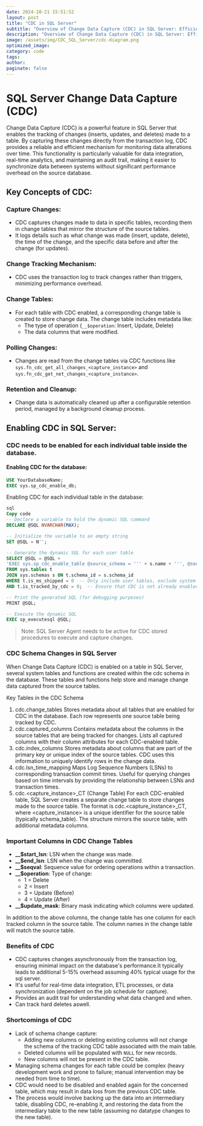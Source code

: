 ```yaml
---
date: 2024-10-21 15:51:52
layout: post
title: "CDC in SQL Server"
subtitle: "Overview of Change Data Capture (CDC) in SQL Server: Efficiently Tracking Data Changes for Enhanced Data Management and Integration"
description: "Overview of Change Data Capture (CDC) in SQL Server: Efficiently Tracking Data Changes for Enhanced Data Management and Integration"
image: /assets/img/CDC_SQL_Server/cdc-diagram.png
optimized_image:
category: code
tags:
author:
paginate: false
---
```



# SQL Server Change Data Capture (CDC) 

Change Data Capture (CDC) is a powerful feature in SQL Server that enables the tracking of changes (inserts, updates, and deletes) made to a table. By capturing these changes directly from the transaction log, CDC provides a reliable and efficient mechanism for monitoring data alterations over time. This functionality is particularly valuable for data integration, real-time analytics, and maintaining an audit trail, making it easier to synchronize data between systems without significant performance overhead on the source database.

## Key Concepts of CDC:

### Capture Changes:
- CDC captures changes made to data in specific tables, recording them in change tables that mirror the structure of the source tables.
- It logs details such as what change was made (insert, update, delete), the time of the change, and the specific data before and after the change (for updates).

### Change Tracking Mechanism:
- CDC uses the transaction log to track changes rather than triggers, minimizing performance overhead.

### Change Tables:
- For each table with CDC enabled, a corresponding change table is created to store change data. The change table includes metadata like:
  - The type of operation (`__$operation`: Insert, Update, Delete)
  - The data columns that were modified.

### Polling Changes:
- Changes are read from the change tables via CDC functions like `sys.fn_cdc_get_all_changes_<capture_instance>` and `sys.fn_cdc_get_net_changes_<capture_instance>`.

### Retention and Cleanup:
- Change data is automatically cleaned up after a configurable retention period, managed by a background cleanup process.

## Enabling CDC in SQL Server:

### CDC needs to be enabled for each individual table inside the database.

#### Enabling CDC for the database:
```sql
USE YourDatabaseName; 
EXEC sys.sp_cdc_enable_db;
```
Enabling CDC for each individual table in the database:
```sql
sql
Copy code
-- Declare a variable to hold the dynamic SQL command
DECLARE @SQL NVARCHAR(MAX);

-- Initialize the variable to an empty string
SET @SQL = N'';

-- Generate the dynamic SQL for each user table
SELECT @SQL = @SQL + 
'EXEC sys.sp_cdc_enable_table @source_schema = ''' + s.name + ''', @source_name = ''' + t.name + ''', @role_name = NULL; ' + CHAR(13)
FROM sys.tables t
JOIN sys.schemas s ON t.schema_id = s.schema_id
WHERE t.is_ms_shipped = 0  -- Only include user tables, exclude system tables
AND t.is_tracked_by_cdc = 0;  -- Ensure that CDC is not already enabled for this table

-- Print the generated SQL (for debugging purposes)
PRINT @SQL;

-- Execute the dynamic SQL
EXEC sp_executesql @SQL;
```
>Note: SQL Server Agent needs to be active for CDC stored procedures to execute and capture changes.

### CDC Schema Changes in SQL Server
When Change Data Capture (CDC) is enabled on a table in SQL Server, several system tables and functions are created within the cdc schema in the database. These tables and functions help store and manage change data captured from the source tables.

Key Tables in the CDC Schema
1. cdc.change_tables
Stores metadata about all tables that are enabled for CDC in the database.
Each row represents one source table being tracked by CDC.
2. cdc.captured_columns
Contains metadata about the columns in the source tables that are being tracked for changes.
Lists all captured columns with their column attributes for each CDC-enabled table.
3. cdc.index_columns
Stores metadata about columns that are part of the primary key or unique index of the source tables.
CDC uses this information to uniquely identify rows in the change data.
4. cdc.lsn_time_mapping
Maps Log Sequence Numbers (LSNs) to corresponding transaction commit times.
Useful for querying changes based on time intervals by providing the relationship between LSNs and transaction times.
5. cdc.<capture_instance>_CT (Change Table)
For each CDC-enabled table, SQL Server creates a separate change table to store changes made to the source table.
The format is cdc.<capture_instance>_CT, where <capture_instance> is a unique identifier for the source table (typically schema_table).
The structure mirrors the source table, with additional metadata columns.

### Important Columns in CDC Change Tables

- **__$start_lsn**: LSN when the change was made.
- **__$end_lsn**: LSN when the change was committed.
- **__$seqval**: Sequence value for ordering operations within a transaction.
- **__$operation**: Type of change:
  - 1 = Delete
  - 2 = Insert
  - 3 = Update (Before)
  - 4 = Update (After)
- **__$update_mask**: Binary mask indicating which columns were updated.

In addition to the above columns, the change table has one column for each tracked column in the source table. The column names in the change table will match the source table.

### Benefits of CDC

- CDC captures changes asynchronously from the transaction log, ensuring minimal impact on the database's performance.It typically leads to additional 5-15% overhead assuming 40% typical usage for the sql server.
- It's useful for real-time data integration, ETL processes, or data synchronization (dependent on the job schedule for capture).
- Provides an audit trail for understanding what data changed and when.
- Can track hard deletes aswell.

### Shortcomings of CDC

- Lack of schema change capture:
  - Adding new columns or deleting existing columns will not change the schema of the tracking CDC table associated with the main table.
  - Deleted columns will be populated with `NULL` for new records.
  - New columns will not be present in the CDC table.
- Managing schema changes for each table could be complex (heavy development work and prone to failure; manual intervention may be needed from time to time).
- CDC would need to be disabled and enabled again for the concerned table, which may result in data loss from the previous CDC table.
- The process would involve backing up the data into an intermediary table, disabling CDC, re-enabling it, and restoring the data from the intermediary table to the new table (assuming no datatype changes to the new table).

